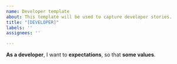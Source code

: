 ```yaml
---
name: Developer template
about: This template will be used to capture developer stories.
title: "[DEVELOPER]"
labels: ''
assignees: ''

---
```


**As a developer**, I want to **expectations**, so that **some values**.
